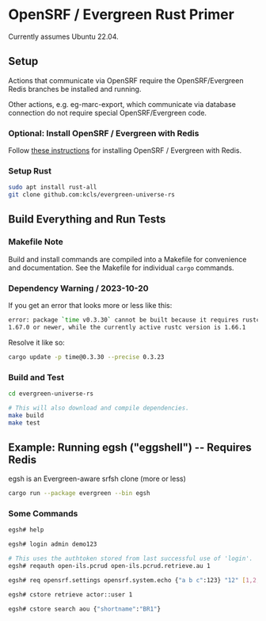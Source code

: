 # OpenSRF / Evergreen Rust Primer

Currently assumes Ubuntu 22.04.

## Setup

Actions that communicate via OpenSRF require the OpenSRF/Evergreen
Redis branches be installed and running.

Other actions, e.g. eg-marc-export, which communicate via database 
connection do not require special OpenSRF/Evergreen code.

### Optional: Install OpenSRF / Evergreen with Redis

Follow [these instructions](
    https://github.com/berick/evergreen-ansible-installer/tree/working/ubuntu-22.04-redis)
for installing OpenSRF / Evergreen with Redis.

### Setup Rust

```sh
sudo apt install rust-all 
git clone github.com:kcls/evergreen-universe-rs                                
```

## Build Everything and Run Tests

### Makefile Note

Build and install commands are compiled into a Makefile for convenience
and documentation.  See the Makefile for individual `cargo` commands.

### Dependency Warning / 2023-10-20

If you get an error that looks more or less like this:

```sh
error: package `time v0.3.30` cannot be built because it requires rustc 
1.67.0 or newer, while the currently active rustc version is 1.66.1
```

Resolve it like so:

```sh
cargo update -p time@0.3.30 --precise 0.3.23                                   
```

### Build and Test

```sh
cd evergreen-universe-rs

# This will also download and compile dependencies.
make build
make test
```

## Example: Running egsh ("eggshell") -- Requires Redis

egsh is an Evergreen-aware srfsh clone (more or less)

```sh
cargo run --package evergreen --bin egsh
```

### Some Commands

```sh
egsh# help

egsh# login admin demo123

# This uses the authtoken stored from last successful use of 'login'.
egsh# reqauth open-ils.pcrud open-ils.pcrud.retrieve.au 1

egsh# req opensrf.settings opensrf.system.echo {"a b c":123} "12" [1,2,3]

egsh# cstore retrieve actor::user 1

egsh# cstore search aou {"shortname":"BR1"}
```


